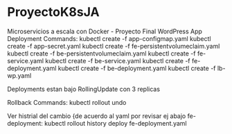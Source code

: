 # ProyectoK8sJA
Microservicios a escala con Docker - Proyecto Final
WordPress App
Deployment Commands:
  kubectl create -f app-configmap.yaml
  kubectl create -f app-secret.yaml
  kubectl create -f fe-persistentvolumeclaim.yaml
  kubectl create -f be-persistentvolumeclaim.yaml
  kubectl create -f fe-service.yaml
  kubectl create -f be-service.yaml
  kubectl create -f fe-deployment.yaml
  kubectl create -f be-deployment.yaml
  kubectl create -f lb-wp.yaml

Deployments estan bajo RollingUpdate con 3 replicas

Rollback Commands:
  kubectl rollout undo
  
Ver histrial del cambio {de acuerdo al yaml por revisar ej abajo fe-deployment:
  kubectl rollout history deploy fe-deployment.yaml
